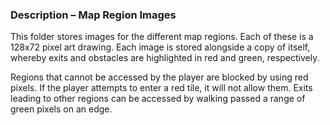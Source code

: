 ### Description – Map Region Images

This folder stores images for the different map regions. Each of these is a 128x72 pixel art drawing.
Each image is stored alongside a copy of itself, whereby exits and obstacles are highlighted in red and green, respectively.

Regions that cannot be accessed by the player are blocked by using red pixels. If the player attempts to enter a red tile, it will not allow them.
Exits leading to other regions can be accessed by walking passed a range of green pixels on an edge.
